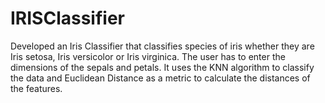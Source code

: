# IRISClassifier
Developed an Iris Classifier that classifies species of iris whether they are Iris setosa, Iris versicolor or Iris virginica.
The user has to enter the dimensions of the sepals and petals.
It uses the KNN algorithm to classify the data and Euclidean Distance as a metric to calculate the distances of the features.
